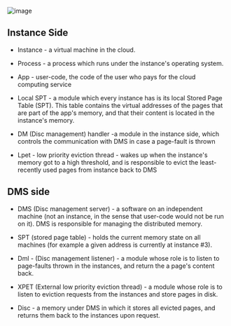 
![image](https://user-images.githubusercontent.com/63795552/187938640-66398665-519f-4884-804a-467aed287bd9.png)


## **Instance Side**

* Instance - a virtual machine in the cloud.

* Process - a process which runs under the instance's operating system.

* App - user-code, the code of the user who pays for the cloud computing service

* Local SPT - a module which every instance has is its local Stored Page Table (SPT). This table contains the virtual 
 addresses of the pages that are part of the app's memory, and that their content is located in the instance's memory.

* DM (Disc management) handler -a module in the instance side, which controls the communication with DMS in case a page-fault is thrown

* Lpet - low priority eviction thread - wakes up when the instance's memory got to a high threshold, and is responsible to evict the least-recently used pages from instance back to DMS

## **DMS side**
	
* DMS (Disc management server) - a software on an independent machine (not an instance, in the sense that user-code would not be run on it). DMS is responsible for managing the distributed memory. 

* SPT (stored page table) -  holds the current memory state on all machines (for example a given address is currently at instance #3).

* Dml - (Disc management listener) - a module whose role is to listen to page-faults thrown in the instances, and return the a page's content back.

* XPET (External low priority eviction thread) - a module whose role is to listen to eviction requests from the instances and store pages in disk.

* Disc - a memory under DMS in which it stores all evicted pages, and returns them back to the instances upon request.
